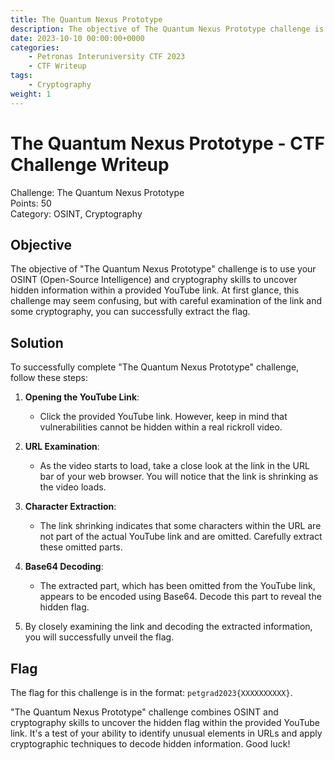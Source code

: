 ```yaml
---
title: The Quantum Nexus Prototype
description: The objective of The Quantum Nexus Prototype challenge is to use your OSINT (Open-Source Intelligence) and cryptography skills to uncover hidden information within a provided YouTube link. At first glance, this challenge may seem confusing, but with careful examination of the link and some cryptography, you can successfully extract the flag.
date: 2023-10-10 00:00:00+0000
categories:
    - Petronas Interuniversity CTF 2023
    - CTF Writeup
tags:
    - Cryptography
weight: 1     
---
```

# The Quantum Nexus Prototype - CTF Challenge Writeup

Challenge: The Quantum Nexus Prototype  
Points: 50  
Category: OSINT, Cryptography  

## Objective
The objective of "The Quantum Nexus Prototype" challenge is to use your OSINT (Open-Source Intelligence) and cryptography skills to uncover hidden information within a provided YouTube link. At first glance, this challenge may seem confusing, but with careful examination of the link and some cryptography, you can successfully extract the flag.

## Solution
To successfully complete "The Quantum Nexus Prototype" challenge, follow these steps:

1. **Opening the YouTube Link**:
   - Click the provided YouTube link. However, keep in mind that vulnerabilities cannot be hidden within a real rickroll video.

2. **URL Examination**:
   - As the video starts to load, take a close look at the link in the URL bar of your web browser. You will notice that the link is shrinking as the video loads.

3. **Character Extraction**:
   - The link shrinking indicates that some characters within the URL are not part of the actual YouTube link and are omitted. Carefully extract these omitted parts.

4. **Base64 Decoding**:
   - The extracted part, which has been omitted from the YouTube link, appears to be encoded using Base64. Decode this part to reveal the hidden flag.

5. By closely examining the link and decoding the extracted information, you will successfully unveil the flag.

## Flag
The flag for this challenge is in the format: `petgrad2023{XXXXXXXXXX}`.

"The Quantum Nexus Prototype" challenge combines OSINT and cryptography skills to uncover the hidden flag within the provided YouTube link. It's a test of your ability to identify unusual elements in URLs and apply cryptographic techniques to decode hidden information. Good luck!
